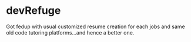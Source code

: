 # devRefuge
Got fedup with usual customized resume creation for each jobs and same old code tutoring platforms...and hence a better one.
